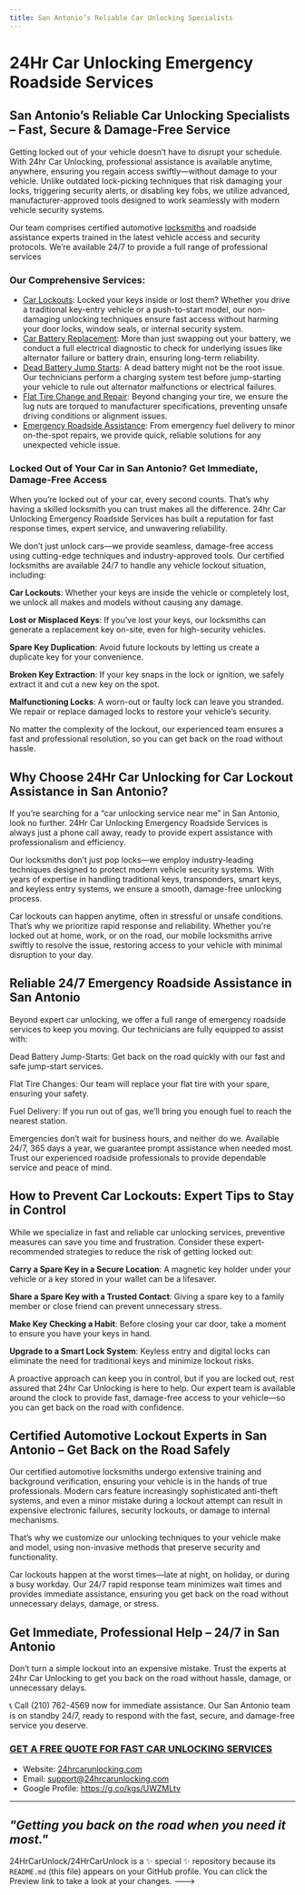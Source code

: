 ```yaml
---
title: San Antonio’s Reliable Car Unlocking Specialists
---
```


# 24Hr Car Unlocking Emergency Roadside Services

## San Antonio’s Reliable Car Unlocking Specialists – Fast, Secure & Damage-Free Service
Getting locked out of your vehicle doesn’t have to disrupt your schedule. With 24hr Car Unlocking, professional assistance is available anytime, anywhere, ensuring you regain access swiftly—without damage to your vehicle. 
Unlike outdated lock-picking techniques that risk damaging your locks, triggering security alerts, or disabling key fobs, we utilize advanced, manufacturer-approved tools designed to work seamlessly with modern vehicle security systems.

Our team comprises certified automotive [locksmiths](https://24hrcarunlocking.com/locations/car-locksmith-san-antonio/) and roadside assistance experts trained in the latest vehicle access and security protocols. We’re available 24/7 to provide a full range of professional services

### Our Comprehensive Services:

- [Car Lockouts](https://24hrcarunlocking.com/locations/san-antonio/): Locked your keys inside or lost them? Whether you drive a traditional key-entry vehicle or a push-to-start model, our non-damaging unlocking techniques ensure fast access without harming your door locks, window seals, or internal security system.
- [Car Battery Replacement](https://24hrcarunlocking.com/car-battery-replacement-san-antonio/): More than just swapping out your battery, we conduct a full electrical diagnostic to check for underlying issues like alternator failure or battery drain, ensuring long-term reliability.
- [Dead Battery Jump Starts](https://24hrcarunlocking.com/locations/jump-start-a-car-austin/): A dead battery might not be the root issue. Our technicians perform a charging system test before jump-starting your vehicle to rule out alternator malfunctions or electrical failures.
- [Flat Tire Change and Repair](https://24hrcarunlocking.com/flat-tire-change-san-antonio/): Beyond changing your tire, we ensure the lug nuts are torqued to manufacturer specifications, preventing unsafe driving conditions or alignment issues.
- [Emergency Roadside Assistance](https://24hrcarunlocking.com/locations/roadside-assistance-san-antonio/): From emergency fuel delivery to minor on-the-spot repairs, we provide quick, reliable solutions for any unexpected vehicle issue.

### Locked Out of Your Car in San Antonio? Get Immediate, Damage-Free Access

When you’re locked out of your car, every second counts. That’s why having a skilled locksmith you can trust makes all the difference. 24hr Car Unlocking Emergency Roadside Services has built a reputation for fast response times, expert service, and unwavering reliability.

We don’t just unlock cars—we provide seamless, damage-free access using cutting-edge techniques and industry-approved tools. Our certified locksmiths are available 24/7 to handle any vehicle lockout situation, including:

**Car Lockouts**: Whether your keys are inside the vehicle or completely lost, we unlock all makes and models without causing any damage.

**Lost or Misplaced Keys**: If you’ve lost your keys, our locksmiths can generate a replacement key on-site, even for high-security vehicles.

**Spare Key Duplication**: Avoid future lockouts by letting us create a duplicate key for your convenience.

**Broken Key Extraction**: If your key snaps in the lock or ignition, we safely extract it and cut a new key on the spot.

**Malfunctioning Locks**: A worn-out or faulty lock can leave you stranded. We repair or replace damaged locks to restore your vehicle’s security.

No matter the complexity of the lockout, our experienced team ensures a fast and professional resolution, so you can get back on the road without hassle.

## Why Choose 24Hr Car Unlocking for Car Lockout Assistance in San Antonio?

If you’re searching for a “car unlocking service near me” in San Antonio, look no further. 24Hr Car Unlocking Emergency Roadside Services is always just a phone call away, ready to provide expert assistance with professionalism and efficiency.

Our locksmiths don’t just pop locks—we employ industry-leading techniques designed to protect modern vehicle security systems. With years of expertise in handling traditional keys, transponders, smart keys, and keyless entry systems, we ensure a smooth, damage-free unlocking process.

Car lockouts can happen anytime, often in stressful or unsafe conditions. That’s why we prioritize rapid response and reliability. Whether you're locked out at home, work, or on the road, our mobile locksmiths arrive swiftly to resolve the issue, restoring access to your vehicle with minimal disruption to your day.

## Reliable 24/7 Emergency Roadside Assistance in San Antonio

Beyond expert car unlocking, we offer a full range of emergency roadside services to keep you moving. Our technicians are fully equipped to assist with:

Dead Battery Jump-Starts: Get back on the road quickly with our fast and safe jump-start services.

Flat Tire Changes: Our team will replace your flat tire with your spare, ensuring your safety.

Fuel Delivery: If you run out of gas, we’ll bring you enough fuel to reach the nearest station.

Emergencies don’t wait for business hours, and neither do we. Available 24/7, 365 days a year, we guarantee prompt assistance when needed most. Trust our experienced roadside professionals to provide dependable service and peace of mind.

## How to Prevent Car Lockouts: Expert Tips to Stay in Control

While we specialize in fast and reliable car unlocking services, preventive measures can save you time and frustration. Consider these expert-recommended strategies to reduce the risk of getting locked out:

**Carry a Spare Key in a Secure Location**: A magnetic key holder under your vehicle or a key stored in your wallet can be a lifesaver.

**Share a Spare Key with a Trusted Contact**: Giving a spare key to a family member or close friend can prevent unnecessary stress.

**Make Key Checking a Habit**: Before closing your car door, take a moment to ensure you have your keys in hand.

**Upgrade to a Smart Lock System**: Keyless entry and digital locks can eliminate the need for traditional keys and minimize lockout risks.

A proactive approach can keep you in control, but if you are locked out, rest assured that 24hr Car Unlocking is here to help. Our expert team is available around the clock to provide fast, damage-free access to your vehicle—so you can get back on the road with confidence.

## Certified Automotive Lockout Experts in San Antonio – Get Back on the Road Safely

Our certified automotive locksmiths undergo extensive training and background verification, ensuring your vehicle is in the hands of true professionals. Modern cars feature increasingly sophisticated anti-theft systems, and even a minor mistake during a lockout attempt can result in expensive electronic failures, security lockouts, or damage to internal mechanisms.

That’s why we customize our unlocking techniques to your vehicle make and model, using non-invasive methods that preserve security and functionality.

Car lockouts happen at the worst times—late at night, on holiday, or during a busy workday. Our 24/7 rapid response team minimizes wait times and provides immediate assistance, ensuring you get back on the road without unnecessary delays, damage, or stress.


## Get Immediate, Professional Help – 24/7 in San Antonio
Don’t turn a simple lockout into an expensive mistake. Trust the experts at 24hr Car Unlocking to get you back on the road without hassle, damage, or unnecessary delays.

📞 Call (210) 762-4569 now for immediate assistance. Our San Antonio team is on standby 24/7, ready to respond with the fast, secure, and damage-free service you deserve.



### [GET A FREE QUOTE FOR FAST CAR UNLOCKING SERVICES](https://24hrcarunlocking.com/locations/san-antonio/)

- Website: [24hrcarunlocking.com](https://24hrcarunlocking.com/)
- Email: support@24hrcarunlocking.com
- Google Profile: https://g.co/kgs/UWZMLtv

---

*"Getting you back on the road when you need it most."*
---
24HrCarUnlock/24HrCarUnlock is a ✨ special ✨ repository because its `README.md` (this file) appears on your GitHub profile.
You can click the Preview link to take a look at your changes.
--->
